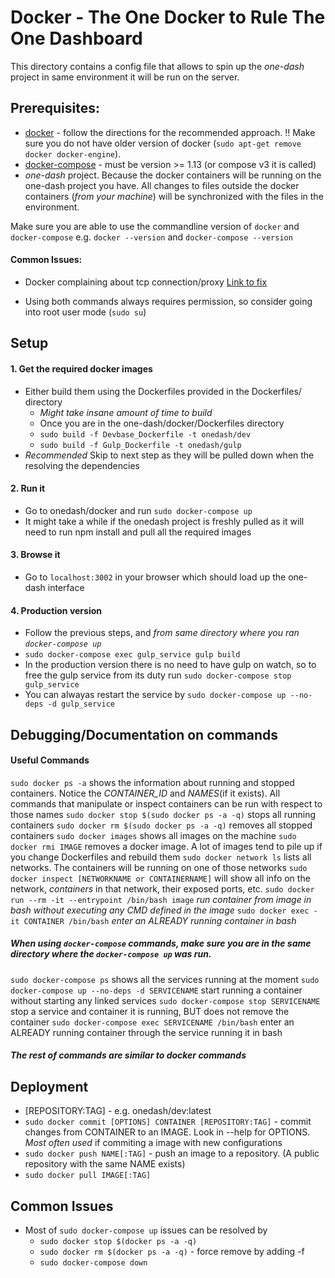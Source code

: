 # Docker - The One Docker to Rule The One Dashboard

This directory contains a config file that allows to spin up the _one-dash_ project in same environment it will be run on the server.

## Prerequisites:
- [docker](https://docs.docker.com/engine/installation/linux/ubuntu/) - follow the directions for the recommended approach. !! Make sure you do not have older version of docker (`sudo apt-get remove docker docker-engine`).
- [docker-compose](https://docs.docker.com/compose/install/) - must be version >= 1.13 (or compose v3 it is called)
- *one-dash* project. Because the docker containers will be running on the one-dash project you have. All changes to files outside the docker containers (*from your machine*) will be synchronized with the files in the environment.

Make sure you are able to use the commandline version of `docker` and `docker-compose`
e.g. `docker --version` and `docker-compose --version`

#### Common Issues:
- Docker complaining about tcp connection/proxy [Link to fix](https://docs.docker.com/engine/admin/systemd/#httphttps-proxy)

- Using both commands always requires permission, so consider going into root user mode (`sudo su`)

## Setup

#### 1. Get the required docker images
- Either build them using the Dockerfiles provided in the Dockerfiles/ directory
    - *Might take insane amount of time to build*
    - Once you are in the one-dash/docker/Dockerfiles directory
    - `sudo build -f Devbase_Dockerfile -t onedash/dev`
    - `sudo build -f Gulp_Dockerfile -t onedash/gulp`
- *Recommended* Skip to next step as they will be pulled down when the resolving the dependencies

#### 2. Run it
- Go to onedash/docker and run `sudo docker-compose up`
- It might take a while if the onedash project is freshly pulled as it will need to run npm install and pull all the required images

#### 3. Browse it
- Go to `localhost:3002` in your browser which should load up the one-dash interface

#### 4. Production version
- Follow the previous steps, and *from same directory where you ran `docker-compose up`*
- `sudo docker-compose exec gulp_service gulp build`
- In the production version there is no need to have gulp on watch, so to free the gulp service from its duty run `sudo docker-compose stop gulp_service`
- You can alwayas restart the service by `sudo docker-compose up --no-deps -d gulp_service`


## Debugging/Documentation on commands

#### Useful Commands
`
sudo docker ps -a
`
shows the information about running and stopped containers. Notice the *CONTAINER_ID* and *NAMES*(if it exists). All commands that manipulate or inspect containers can be run with respect to those names
`
sudo docker stop $(sudo docker ps -a -q)
`
stops all running containers
`
sudo docker rm $(sudo docker ps -a -q)
`
removes all stopped containers
`
sudo docker images
`
shows all images on the machine
`
sudo docker rmi IMAGE
`
removes a docker image. A lot of images tend to pile up if you change Dockerfiles and rebuild them
`
sudo docker network ls
`
lists all networks. The containers will be running on one of those networks
`
sudo docker inspect [NETWORKNAME or CONTAINERNAME]
`
will show all info on the network, _containers_ in that network, their exposed ports, etc.
`
sudo docker run --rm -it --entrypoint /bin/bash image
`
*run container from image in bash without executing any CMD defined in the image*
`
sudo docker exec -it CONTAINER /bin/bash
`
*enter an ALREADY running container in bash*

##### When using `docker-compose` commands, make sure you are in the same directory where the `docker-compose up` was run.

`
sudo docker-compose ps
`
shows all the services running at the moment
`
sudo docker-compose up --no-deps -d SERVICENAME
`
start running a container without starting any linked services
`
sudo docker-compose stop SERVICENAME
`
stop a service and container it is running, BUT does not remove the container
`
sudo docker-compose exec SERVICENAME /bin/bash
`
enter an ALREADY running container through the service running it in bash
##### The rest of commands are similar to docker commands

## Deployment
- [REPOSITORY:TAG] - e.g. onedash/dev:latest
- `sudo docker commit [OPTIONS] CONTAINER [REPOSITORY:TAG]` - commit changes from CONTAINER to an IMAGE. Look in --help for OPTIONS. *Most often used* if commiting a image with new configurations
- `sudo docker push NAME[:TAG]` - push an image to a repository. (A public repository with the same NAME exists)
- `sudo docker pull IMAGE[:TAG]`

## Common Issues
- Most of `sudo docker-compose up` issues can be resolved by
    - `sudo docker stop $(docker ps -a -q)`
    - `sudo docker rm $(docker ps -a -q)`  - force remove by adding -f
    - `sudo docker-compose down`
